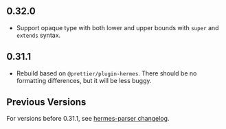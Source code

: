 ## 0.32.0
- Support opaque type with both lower and upper bounds with `super` and `extends` syntax.

## 0.31.1
- Rebuild based on `@prettier/plugin-hermes`. There should be no formatting differences, but it will be less buggy.

## Previous Versions
For versions before 0.31.1, see [hermes-parser changelog](https://github.com/facebook/hermes/blob/static_h/tools/hermes-parser/js/CHANGELOG.md).
